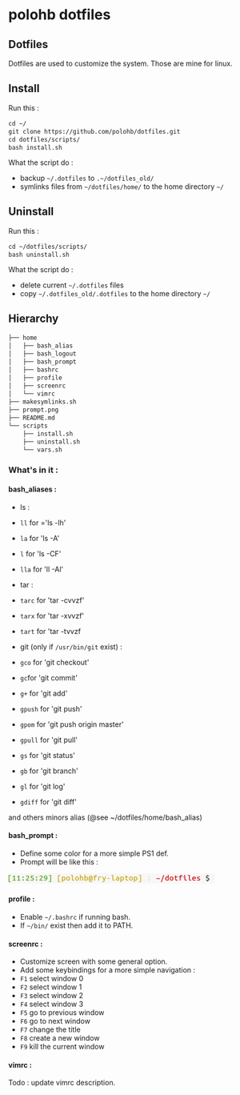 # polohb dotfiles

## Dotfiles

Dotfiles are used to customize the system. Those are mine for linux.

## Install
Run this : 
```
cd ~/
git clone https://github.com/polohb/dotfiles.git
cd dotfiles/scripts/
bash install.sh 
```

What the script do :
 
 * backup `~/.dotfiles` to `.~/dotfiles_old/` 
 * symlinks files from `~/dotfiles/home/` to the home directory `~/`


## Uninstall
Run this : 
```
cd ~/dotfiles/scripts/
bash uninstall.sh 
```

What the script do :
 
 * delete current `~/.dotfiles` files
 * copy `~/.dotfiles_old/.dotfiles` to the home directory `~/`



## Hierarchy
<!-- generated with tree -->
```
├── home
│   ├── bash_alias
│   ├── bash_logout
│   ├── bash_prompt
│   ├── bashrc
│   ├── profile
│   ├── screenrc
│   └── vimrc
├── makesymlinks.sh
├── prompt.png
├── README.md
└── scripts
    ├── install.sh
    ├── uninstall.sh
    └── vars.sh
```

### What's in it : 

#### bash_aliases :

* ls :
 * `ll` for ='ls -lh'
 * `la` for 'ls -A'
 * `l` for 'ls -CF'
 * `lla` for 'll -Al'

* tar : 
 * `tarc` for 'tar -cvvzf'
 * `tarx` for 'tar -xvvzf'
 * `tart` for 'tar -tvvzf

* git (only if `/usr/bin/git` exist) : 
 * `gco` for 'git checkout'
 * `gc`for 'git commit'
 * `g+` for 'git add'
 * `gpush` for 'git push'
 * `gpom` for 'git push origin master'
 * `gpull` for 'git pull'
 * `gs` for 'git status'
 * `gb` for 'git branch'
 * `gl` for 'git log'
 * `gdiff` for 'git diff'

and others minors alias (@see ~/dotfiles/home/bash_alias)


#### bash_prompt :

 * Define some color for a more simple PS1 def.
 * Prompt will be like this : 
 
 ![Prompt Style](./prompt.png)



#### profile : 

 * Enable `~/.bashrc` if running bash.
 * If `~/bin/` exist then add it to PATH.


#### screenrc : 

 * Customize screen with some general option.
 * Add some keybindings for a more simple navigation :
  * `F1` select window 0
  * `F2` select window 1
  * `F3` select window 2
  * `F4` select window 3
  * `F5` go to previous window
  * `F6` go to next window
  * `F7` change the title
  * `F8` create a new window 
  * `F9` kill the current window


#### vimrc :

Todo : update vimrc description.

 
